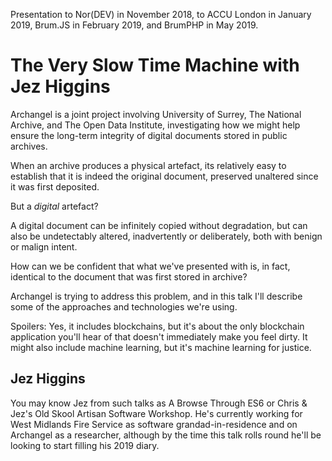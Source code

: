 Presentation to Nor(DEV) in November 2018, to ACCU London in January 2019, Brum.JS in February 2019, and BrumPHP in May 2019.

# The Very Slow Time Machine with Jez Higgins

Archangel is a joint project involving University of Surrey, The National Archive, and The Open Data Institute, investigating how we might help ensure the long-term integrity of digital documents stored in public archives.

When an archive produces a physical artefact, its relatively easy to establish that it is indeed the original document, preserved unaltered since it was first deposited.

But a _digital_ artefact?

A digital document can be infinitely copied without degradation, but can also be undetectably altered, inadvertently or deliberately, both with benign or malign intent.

How can we be confident that what we've presented with is, in fact, identical to the document that was first stored in archive?

Archangel is trying to address this problem, and in this talk I'll describe some of the approaches and technologies we're using.

Spoilers: Yes, it includes blockchains, but it's about the only blockchain application you'll hear of that doesn't immediately make you feel dirty. It might also include machine learning, but it's machine learning for justice.

## Jez Higgins

You may know Jez from such talks as A Browse Through ES6 or Chris & Jez's Old Skool Artisan Software Workshop. He's currently working for West Midlands Fire Service as software grandad-in-residence and on Archangel as a researcher, although by the time this talk rolls round he'll be looking to start filling his 2019 diary.
